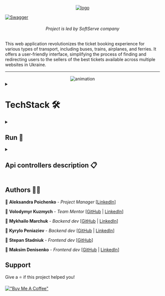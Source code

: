 <div align="center">
<a href="https://imgbb.com/"><img src="https://i.ibb.co/RBK67jt/logo.png" alt="logo" border="0"></a>
</div>

<a href = "https://app.swaggerhub.com/apis/MykhailoMarchuk/FindMETICKET/2">![Swagger](https://img.shields.io/badge/swagger-2.0.0-blue.svg?cacheSeconds=2592000)</a>
<h6 align="center">Project is led by SoftServe company</h6>
This web application revolutionizes the ticket booking experience for various types of transport, including buses,
trains, airplanes, and ferries. It offers a user-friendly interface, simplifying the process of finding and redirecting
users to the sellers of the best tickets available across multiple websites in Ukraine.

***

<div align="center">
<img src="src/main/resources/image/app.gif?raw=true" alt="animation">
</div>


<details lang="java">
<summary>
 
# TechStack 🛠️
</summary>


<div>
<div>
<H3>Frontend</H3>
</div>
 <img src="https://skillicons.dev/icons?i=js" height="40" alt="javascript logo"  />
  <img width="12" />
  <img src="https://cdn.jsdelivr.net/gh/devicons/devicon/icons/react/react-original.svg" height="40" alt="react logo"  />
  <img width="12" />
 <img src="https://skillicons.dev/icons?i=css" height="40" alt="css3 logo"  />
  <img width="12" />
  <img src="https://skillicons.dev/icons?i=html" height="40" alt="html5 logo"  />
<img width="12" />
  <img src="https://skillicons.dev/icons?i=sass" height="40" alt="sass logo"  />
</div>

<div>
<div>
<H3>Backend</H3>
</div>
<img src="https://user-images.githubusercontent.com/25181517/117201156-9a724800-adec-11eb-9a9d-3cd0f67da4bc.png" alt="Java" width="40" height="40">
  <img src="https://skillicons.dev/icons?i=spring" height="40" alt="spring logo"  />
  <img width="12" />
<img src="https://skillicons.dev/icons?i=hibernate" height="40" alt="hibernate logo"  />
  <img width="12" />
<img src="https://user-images.githubusercontent.com/25181517/183892181-ad32b69e-3603-418c-b8e7-99e976c2a784.png" alt="Java" width="50" height="50">
 <img width="12" />
<img src="https://user-images.githubusercontent.com/25181517/117533873-484d4480-afef-11eb-9fad-67c8605e3592.png" alt="Java" width="50" height="">
 <img width="12" />
<img src="https://user-images.githubusercontent.com/25181517/192107858-fe19f043-c502-4009-8c47-476fc89718ad.png" alt="Java" width="40" height="40">
 <img width="12" />
</div>

<div>
<div>
<h3>Others</h3>
</div>
<img src="https://skillicons.dev/icons?i=docker" height="40" alt="docker logo"  />
  <img width="12" />
<img src="https://skillicons.dev/icons?i=postman" height="40" alt="postman logo"  />
  <img width="12" />
 <img src="https://skillicons.dev/icons?i=maven" height="40" alt="apachemaven logo"  />
  <img width="12" />
<img src="https://skillicons.dev/icons?i=postgres" height="40" alt="postgresql logo"  />
  <img width="12" />
<img src="https://user-images.githubusercontent.com/25181517/183891673-32824908-bc5d-44f8-8f72-f0415822404a.png" alt="Java" width="40" height="40">
  <img width="12" />
<img src="https://user-images.githubusercontent.com/25181517/186711335-a3729606-5a78-4496-9a36-06efcc74f800.png" alt="Java" width="40" height="42">
  <img width="12" />
</div>

</details>

<details lang="java">
<summary>
 
## Run 🐳
</summary>


**This app is Docker ready**
**It requires several environment variables to be filled in the .env.docker files** 
**The backend files are located in the main directory, while the frontend files are located in the /frontend directory**

To run use command:
````
docker.exe compose -f compose.yaml  up 
````

</details>

<details lang="java">
<summary>
 
## Api controllers description 📋
</summary>

**Login Controller** - handle sign-in (jwt tokens).

| HTTP method |       Endpoint                            |           Description               |
|:-----------:|:-----------------------------------------:|:-----------------------------------:|
|    POST     | `/oauth2/authorize/(google or facebook)*` |  Third party service authentication |
|    POST     |    `/login `                              |  Plain authentication.              |

**Logout Controller** - handle sign-out.

| HTTP method |         Endpoint         |            Description             |
|:-----------:|:------------------------:|:----------------------------------:|
|     GET     |     `/logout`            | Logout a user                      |

**Registration Controller** - handle sign-up.

| HTTP method |         Endpoint         |      Description          |
|:-----------:|:------------------------:|:-------------------------:|
|     POST    | `/resend/confirm-token ` | Resend email confirmation |
|     POST    |     `/register`          |   Register User           |
|     POST    |     `/confirm-email`     |    Email confirmation.    |

**Notification Controller** - handle operations on notifications.

| HTTP method |         Endpoint         |      Description          |
|:-----------:|:------------------------:|:-------------------------:|
|     GET     | `/notifications/enable ` |   Enable notifications    |
|     GET     | `/notifications/disable` |   Disable notifications   |

**Reset Password Controller** - handle operations on password.

| HTTP method |         Endpoint         |            Description             |
|:-----------:|:------------------------:|:----------------------------------:|
|     POST    |      `/update-password ` | Creates new password               |
|     POST    |     `/reset`             | Request for new password           |
|     POST    | `/resend/reset-token`    |  Resend password reset token       |
|     POST    |     `/new-password`      | Confirmation reset password token. |

**Ticket Controller** - handle operations on tickets.

| HTTP method |         Endpoint         |            Description             |
|:-----------:|:------------------------:|:----------------------------------:|
|     POST    |      `/sortedBy`         |              Sort tickets          |
|     POST    |  `/selectedTransport`    |    Select desired transport type   |
|     POST    |      `/searchTickets`    |     Search tickets                 |
|     GET     |     `/get/ticket/{id}`   | Get detailed info about ticket     |

**Type Ahead Controller** - handle type-ahead functionality for city search.

| HTTP method |         Endpoint         |            Description             |
|:-----------:|:------------------------:|:----------------------------------:|
|     POST    |     `/typeAhead`         |       Request cities               |

**Delete User Controller** - handle user deletion.

| HTTP method |         URL              |            Description             |
|:-----------:|:------------------------:|:----------------------------------:|
|   DELETE    |     `/delete-user`       |           Delete a user            |

**Search History Controller** - user's history search.

| HTTP method |         Endpoint         |            Description             |
|:-----------:|:------------------------:|:----------------------------------:|
|     GET     |     `/getHistory`        |        Request history             |

**Review Controller** - handle reviews operations.

| HTTP method |         Endpoint         |            Description             |
|:-----------:|:------------------------:|:----------------------------------:|
|     POST    |      `/saveReview`       |          Saves review              |
|     GET     |  `/getReviews`           |    Receive all reviews             |
|     DELETE  |      `/deleteReview`     |    Delete review                   |
|     GET     |     `/getUserReview`     |   Get authorized user review       |

</details>

## Authors 🙋‍♂️

👤 **Aleksandra Poichenko** - *Project Manager* [[LinkedIn](https://www.linkedin.com/in/aleksandra-poichenko/)]

👤 **Volodymyr Kuzmych** - *Team
Mentor* [[GitHub](https://github.com/VKuzmich) | [LinkedIn](https://www.linkedin.com/in/volodymyr-kuzmych-9915942a/)]

👤 **Mykhailo Marchuk** - *Backend
dev* [[GitHub](https://github.com/mishaakamichael999) | [LinkedIn](https://www.linkedin.com/in/mishaakamichael999/)]

👤 **Kyrylo Peniaziev** - *Backend
dev* [[GitHub](https://github.com/Stepan22-prog) | [LinkedIn](https://www.linkedin.com/in/kyrylo-peniaziev-9137a328a/)]

👤 **Stepan Stadniuk** - *Frontend dev* [[GitHub](https://github.com/Stepan22-prog)]

👤 **Maksim Denisenko** - *Frontend
dev* [[GitHub](https://github.com/maks2708) | [LinkedIn](https://www.linkedin.com/in/%D0%BC%D0%B0%D0%BA%D1%81%D0%B8%D0%BC-%D0%B4%D0%B5%D0%BD%D0%B8%D1%81%D0%B5%D0%BD%D0%BA%D0%BE-ba4b932b9/)]

## Support

Give a ⭐️ if this project helped you!

[!["Buy Me A Coffee"](https://www.buymeacoffee.com/assets/img/custom_images/orange_img.png)](https://www.buymeacoffee.com/findmeticket)
